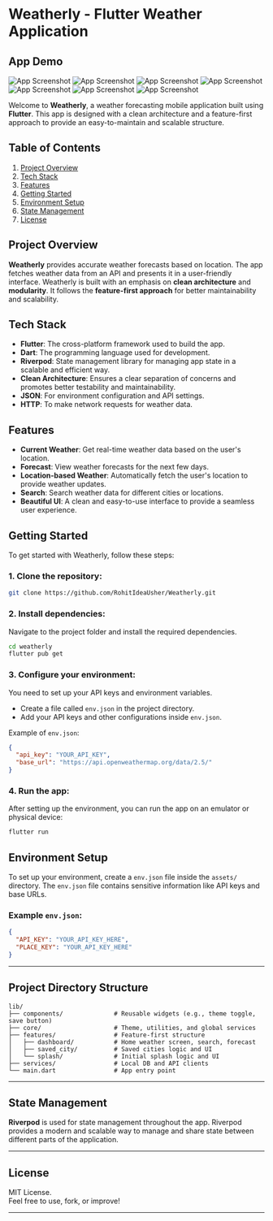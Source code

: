 # Weatherly - Flutter Weather Application

## App Demo

![App Screenshot](media/image1.png)
![App Screenshot](media/image2.png)
![App Screenshot](media/image3.png)
![App Screenshot](media/image4.png)
![App Screenshot](media/image5.png)
![App Screenshot](media/image6.png)
![App Screenshot](media/image7.png)

Welcome to **Weatherly**, a weather forecasting mobile application built using **Flutter**. This app is designed with a clean architecture and a feature-first approach to provide an easy-to-maintain and scalable structure.

## Table of Contents

1. [Project Overview](#project-overview)
2. [Tech Stack](#tech-stack)
3. [Features](#features)
4. [Getting Started](#getting-started)
5. [Environment Setup](#environment-setup)
6. [State Management](#state-management)
7. [License](#license)

## Project Overview

**Weatherly** provides accurate weather forecasts based on location. The app fetches weather data from an API and presents it in a user-friendly interface. Weatherly is built with an emphasis on **clean architecture** and **modularity**. It follows the **feature-first approach** for better maintainability and scalability.

## Tech Stack

- **Flutter**: The cross-platform framework used to build the app.
- **Dart**: The programming language used for development.
- **Riverpod**: State management library for managing app state in a scalable and efficient way.
- **Clean Architecture**: Ensures a clear separation of concerns and promotes better testability and maintainability.
- **JSON**: For environment configuration and API settings.
- **HTTP**: To make network requests for weather data.

## Features

- **Current Weather**: Get real-time weather data based on the user's location.
- **Forecast**: View weather forecasts for the next few days.
- **Location-based Weather**: Automatically fetch the user's location to provide weather updates.
- **Search**: Search weather data for different cities or locations.
- **Beautiful UI**: A clean and easy-to-use interface to provide a seamless user experience.

## Getting Started

To get started with Weatherly, follow these steps:

### 1. Clone the repository:
```bash
git clone https://github.com/RohitIdeaUsher/Weatherly.git
```

### 2. Install dependencies:
Navigate to the project folder and install the required dependencies.
```bash
cd weatherly
flutter pub get
```

### 3. Configure your environment:
You need to set up your API keys and environment variables.

- Create a file called `env.json` in the project directory.
- Add your API keys and other configurations inside `env.json`.

Example of `env.json`:
```json
{
  "api_key": "YOUR_API_KEY",
  "base_url": "https://api.openweathermap.org/data/2.5/"
}
```

### 4. Run the app:
After setting up the environment, you can run the app on an emulator or physical device:
```bash
flutter run
```

## Environment Setup

To set up your environment, create a `env.json` file inside the `assets/` directory. The `env.json` file contains sensitive information like API keys and base URLs.

### Example `env.json`:
```json
{
  "API_KEY": "YOUR_API_KEY_HERE",
  "PLACE_KEY": "YOUR_API_KEY_HERE"
}
```

---

## Project Directory Structure

```
lib/
├── components/              # Reusable widgets (e.g., theme toggle, save button)
├── core/                    # Theme, utilities, and global services
├── features/                # Feature-first structure
│   ├── dashboard/           # Home weather screen, search, forecast
│   ├── saved_city/          # Saved cities logic and UI
│   └── splash/              # Initial splash logic and UI
├── services/                # Local DB and API clients
└── main.dart                # App entry point
```

---

## State Management

**Riverpod** is used for state management throughout the app. Riverpod provides a modern and scalable way to manage and share state between different parts of the application.

---

## License

MIT License.  
Feel free to use, fork, or improve!

---
